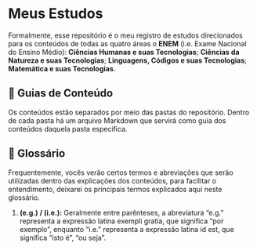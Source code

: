 # Meus Estudos
Formalmente, esse repositório é o meu registro de estudos direcionados para os conteúdos de todas as quatro áreas o **ENEM** (i.e. Exame Nacional do Ensino Médio): **Ciências Humanas e suas Tecnologias**; **Ciências da Natureza e suas Tecnologias**; **Linguagens, Códigos e suas Tecnologias**; **Matemática e suas Tecnologias**.

## 📝 Guias de Conteúdo
Os conteúdos estão separados por meio das pastas do repositório. Dentro de cada pasta há um arquivo Markdown que servirá como guia dos conteúdos daquela pasta especifica.

## 📕 Glossário
Frequentemente, vocês verão certos termos e abreviações que serão utilizadas dentro das explicações dos conteúdos, para facilitar o entendimento, deixarei os principais termos explicados aqui neste glossário.

1. **(e.g.) / (i.e.):** Geralmente entre parênteses, a abreviatura “e.g.” representa a expressão latina exempli gratia, que significa “por exemplo”, enquanto “i.e.” representa a expressão latina id est, que significa “isto é”, “ou seja”.

